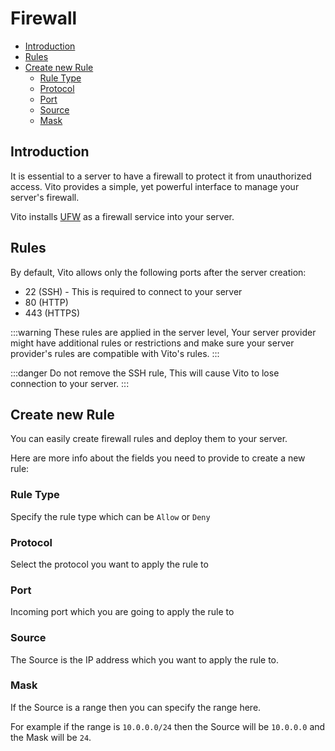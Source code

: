 # Firewall

- [Introduction](#introduction)
- [Rules](#rules)
- [Create new Rule](#create-new-rule)
    - [Rule Type](#rule-type)
    - [Protocol](#protocol)
    - [Port](#port)
    - [Source](#source)
    - [Mask](#mask)

## Introduction

It is essential to a server to have a firewall to protect it from unauthorized access. Vito provides a simple, yet
powerful interface to manage your server's firewall.

Vito installs [UFW](https://help.ubuntu.com/community/UFW) as a firewall service into your server.

## Rules

By default, Vito allows only the following ports after the server creation:

- 22 (SSH) - This is required to connect to your server
- 80 (HTTP)
- 443 (HTTPS)

:::warning
These rules are applied in the server level, Your server provider might have additional rules or restrictions and make sure your server provider's rules are compatible with Vito's rules.
:::

:::danger
Do not remove the SSH rule, This will cause Vito to lose connection to your server.
:::

## Create new Rule

You can easily create firewall rules and deploy them to your server.

Here are more info about the fields you need to provide to create a new rule:

### Rule Type

Specify the rule type which can be `Allow` or `Deny`

### Protocol

Select the protocol you want to apply the rule to

### Port

Incoming port which you are going to apply the rule to

### Source

The Source is the IP address which you want to apply the rule to.

### Mask

If the Source is a range then you can specify the range here.

For example if the range is `10.0.0.0/24` then the Source will be `10.0.0.0` and the Mask will be `24`.